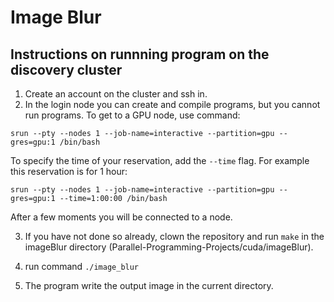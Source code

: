 # Image Blur

## Instructions on runnning program on the discovery cluster
1. Create an account on the cluster and ssh in.
2. In the login node you can create and compile programs, but you cannot run programs. To get to a GPU node, use command:
```
srun --pty --nodes 1 --job-name=interactive --partition=gpu --gres=gpu:1 /bin/bash
```
To specify the time of your reservation, add the ```--time``` flag. For example this reservation is for 1 hour:
```
srun --pty --nodes 1 --job-name=interactive --partition=gpu --gres=gpu:1 --time=1:00:00 /bin/bash
```
After a few moments you will be connected to a node.

3. If you have not done so already, clown the repository and run ```make``` in the imageBlur directory (Parallel-Programming-Projects/cuda/imageBlur).

4. run command 
```./image_blur```

5. The program write the output image in the current directory.

